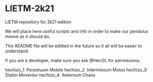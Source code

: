 #  LIETM-2k21

LIETM repository for 2k21 edition

We will place here useful scripts and info in order to make our pendulus moove as it should do.

This README file will be editted in the future so it all will be easier to understand.

If you are a developer, make sure you ask @HecGL for permissions.

hechizo_1: Perpetuum Mobile
hechizo_2: Intermissum Motus
hechizo_3: Statim Moventur
hechizo_4: Aeternum Chaos
